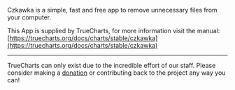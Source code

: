 Czkawka is a simple, fast and free app to remove unnecessary files from your computer.

This App is supplied by TrueCharts, for more information visit the manual: [https://truecharts.org/docs/charts/stable/czkawka](https://truecharts.org/docs/charts/stable/czkawka)

---

TrueCharts can only exist due to the incredible effort of our staff.
Please consider making a [donation](https://truecharts.org/docs/about/sponsor) or contributing back to the project any way you can!
